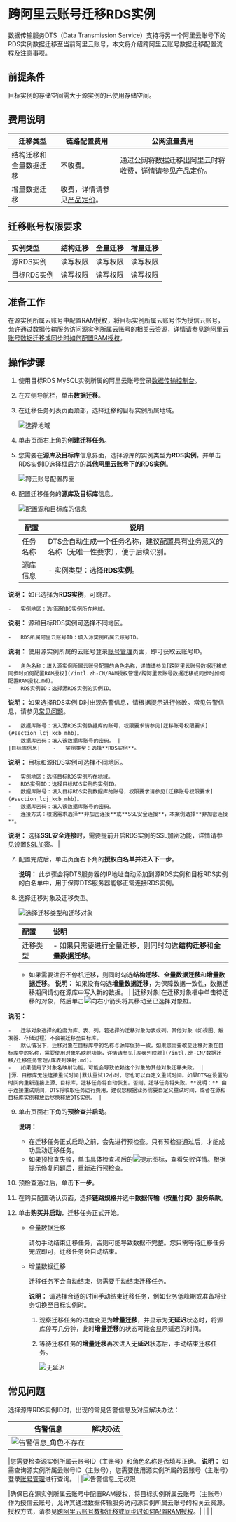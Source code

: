 # 跨阿里云账号迁移RDS实例

数据传输服务DTS（Data Transmission Service）支持将另一个阿里云账号下的RDS实例数据迁移至当前阿里云账号，本文将介绍跨阿里云账号数据迁移配置流程及注意事项。

## 前提条件

目标实例的存储空间需大于源实例的已使用存储空间。

## 费用说明

|迁移类型|链路配置费用|公网流量费用|
|----|------|------|
|结构迁移和全量数据迁移|不收费。|通过公网将数据迁移出阿里云时将收费，详情请参见[产品定价]()。|
|增量数据迁移|收费，详情请参见[产品定价]()。|

## 迁移账号权限要求

|实例类型|结构迁移|全量迁移|增量迁移|
|:---|:---|:---|:---|
|源RDS实例|读写权限|读写权限|读写权限|
|目标RDS实例|读写权限|读写权限|读写权限|

## 准备工作

在源实例所属云账号中配置RAM授权，将目标实例所属云账号作为授信云账号，允许通过数据传输服务访问源实例所属云账号的相关云资源，详情请参见[跨阿里云账号数据迁移或同步时如何配置RAM授权](/intl.zh-CN/RAM授权管理/跨阿里云账号数据迁移或同步时如何配置RAM授权.md)。

## 操作步骤

1.  使用目标RDS MySQL实例所属的阿里云账号登录[数据传输控制台](https://dts-intl.console.aliyun.com/)。
2.  在左侧导航栏，单击**数据迁移**。
3.  在迁移任务列表页面顶部，选择迁移的目标实例所属地域。

    ![选择地域](https://static-aliyun-doc.oss-accelerate.aliyuncs.com/assets/img/zh-CN/2767559951/p50439.png)

4.  单击页面右上角的**创建迁移任务**。
5.  您需要在**源库及目标库**信息界面，选择源库的实例类型为**RDS实例**，并单击RDS实例ID选择框后方的**其他阿里云账号下的RDS实例**。

    ![跨云账号配置界面](https://static-aliyun-doc.oss-accelerate.aliyuncs.com/assets/img/zh-CN/2942839061/p207363.png)

6.  配置迁移任务的**源库及目标库**信息。

    ![配置源和目标库的信息](https://static-aliyun-doc.oss-accelerate.aliyuncs.com/assets/img/zh-CN/2942839061/p207361.png)

    |配置|说明|
    |--|--|
    |任务名称|DTS会自动生成一个任务名称，建议配置具有业务意义的名称（无唯一性要求），便于后续识别。|
    |源库信息|    -   实例类型：选择**RDS实例**。

**说明：** 如已选择为**RDS实例**，可跳过。

    -   实例地区：选择源RDS实例所在地域。

**说明：** 源和目标RDS实例可选择不同地区。

    -   RDS所属阿里云账号ID：填入源实例所属云账号ID。

**说明：** 使用源实例所属的云账号登录[账号管理](https://account.console.aliyun.com/#/secure)页面，即可获取云账号ID。

    -   角色名称：填入源实例所属云账号配置的角色名称，详情请参见[跨阿里云账号数据迁移或同步时如何配置RAM授权](/intl.zh-CN/RAM授权管理/跨阿里云账号数据迁移或同步时如何配置RAM授权.md)。
    -   RDS实例ID：选择源RDS实例的实例ID。

**说明：** 如果选择RDS实例ID时出现告警信息，请根据提示进行修改。常见告警信息，请参见[常见问题](#section_llh_0pc_won)。

    -   数据库账号：填入源RDS实例数据库的账号，权限要求请参见[迁移账号权限要求](#section_lcj_kcb_mhb)。
    -   数据库密码：填入该数据库账号的密码。 |
    |目标库信息|    -   实例类型：选择**RDS实例**。

**说明：** 目标和源RDS实例可选择不同地区。

    -   实例地区：选择目标RDS实例所在地域。
    -   RDS实例ID：选择目标RDS实例的实例ID。
    -   数据库账号：填入目标RDS实例数据库的账号，权限要求请参见[迁移账号权限要求](#section_lcj_kcb_mhb)。
    -   数据库密码：填入该数据库账号的密码。
    -   连接方式：根据需求选择**非加密连接**或**SSL安全连接**，本案例选择**非加密连接**。

**说明：** 选择**SSL安全连接**时，需要提前开启RDS实例的SSL加密功能，详情请参见[设置SSL加密](~~96120~~)。 |

7.  配置完成后，单击页面右下角的**授权白名单并进入下一步**。

    **说明：** 此步骤会将DTS服务器的IP地址自动添加到源RDS实例和目标RDS实例的白名单中，用于保障DTS服务器能够正常连接RDS实例。

8.  选择迁移对象及迁移类型。

    ![选择迁移类型和迁移对象](https://static-aliyun-doc.oss-accelerate.aliyuncs.com/assets/img/zh-CN/4944979951/p47745.png)

    |配置|说明|
    |:-|:-|
    |迁移类型|    -   如果只需要进行全量迁移，则同时勾选**结构迁移**和**全量数据迁移**。
    -   如果需要进行不停机迁移，则同时勾选**结构迁移**、**全量数据迁移**和**增量数据迁移**。
**说明：** 如果没有勾选**增量数据迁移**，为保障数据一致性，数据迁移期间请勿在源库中写入新的数据。 |
    |迁移对象|在迁移对象框中单击待迁移的对象，然后单击![向右小箭头](https://static-aliyun-doc.oss-accelerate.aliyuncs.com/assets/img/zh-CN/8502659951/p40698.png)将其移动至已选择对象框。

**说明：**

    -   迁移对象选择的粒度为库、表、列。若选择的迁移对象为表或列，其他对象（如视图、触发器、存储过程）不会被迁移至目标库。
    -   默认情况下，迁移对象在目标库中的名称与源库保持一致。如果您需要改变迁移对象在目标库中的名称，需要使用对象名映射功能，详情请参见[库表列映射](/intl.zh-CN/数据迁移/迁移任务管理/库表列映射.md)。
    -   如果使用了对象名映射功能，可能会导致依赖这个对象的其他对象迁移失败。 |
    |源、目标库无法连接重试时间|默认重试12小时，您也可以自定义重试时间。如果DTS在设置的时间内重新连接上源、目标库，迁移任务将自动恢复。否则，迁移任务将失败。**说明：** 由于连接重试期间，DTS将收取任务运行费用，建议您根据业务需要自定义重试时间，或者在源和目标库实例释放后尽快释放DTS实例。 |

9.  单击页面右下角的**预检查并启动**。

    **说明：**

    -   在迁移任务正式启动之前，会先进行预检查。只有预检查通过后，才能成功启动迁移任务。
    -   如果预检查失败，单击具体检查项后的![提示](https://static-aliyun-doc.oss-accelerate.aliyuncs.com/assets/img/zh-CN/8502659951/p47468.png)图标，查看失败详情。根据提示修复问题后，重新进行预检查。
10. 预检查通过后，单击**下一步**。
11. 在购买配置确认页面，选择**链路规格**并选中**数据传输（按量付费）服务条款**。
12. 单击**购买并启动**，迁移任务正式开始。
    -   全量数据迁移

        请勿手动结束迁移任务，否则可能导致数据不完整。您只需等待迁移任务完成即可，迁移任务会自动结束。

    -   增量数据迁移

        迁移任务不会自动结束，您需要手动结束迁移任务。

        **说明：** 请选择合适的时间手动结束迁移任务，例如业务低峰期或准备将业务切换至目标实例时。

        1.  观察迁移任务的进度变更为**增量迁移**，并显示为**无延迟**状态时，将源库停写几分钟，此时**增量迁移**的状态可能会显示延迟的时间。
        2.  等待迁移任务的**增量迁移**再次进入**无延迟**状态后，手动结束迁移任务。

            ![无延迟](https://static-aliyun-doc.oss-accelerate.aliyuncs.com/assets/img/zh-CN/6767559951/p47604.png)


## 常见问题

选择源库RDS实例ID时，出现的常见告警信息及对应解决办法：

|告警信息|解决办法|
|----|----|
|![告警信息_角色不存在](https://static-aliyun-doc.oss-accelerate.aliyuncs.com/assets/img/zh-CN/2942839061/p207433.png)

|您需要检查源实例所属云账号ID（主账号）和角色名称是否填写正确。 **说明：** 如需查询源实例所属云账号ID（主账号），您需要使用源实例所属的云账号（主账号）登录[账号管理](https://account.console.aliyun.com/#/secure)进行查询。 |
|![告警信息_无权限](https://static-aliyun-doc.oss-accelerate.aliyuncs.com/assets/img/zh-CN/2942839061/p207434.png)

|确保已在源实例所属云账号中配置RAM授权，将目标实例所属云账号（主账号）作为授信云账号，允许其通过数据传输服务访问源实例所属云账号的相关云资源。授权方式，请参见[跨阿里云账号数据迁移或同步时如何配置RAM授权](/intl.zh-CN/RAM授权管理/跨阿里云账号数据迁移或同步时如何配置RAM授权.md)。|
| | |

